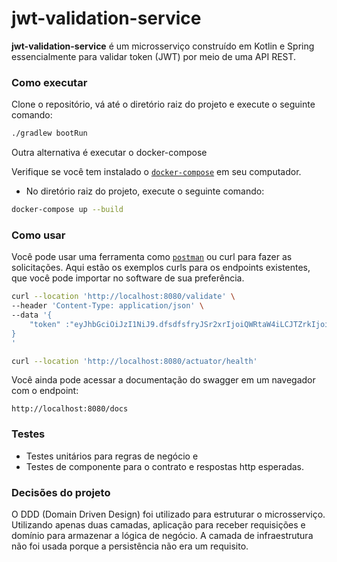 # jwt-validation-service

**jwt-validation-service** é um microsserviço construído em Kotlin e Spring essencialmente para validar token (JWT) por meio de uma API REST.

### Como executar

Clone o repositório, vá até o diretório raiz do projeto e execute o seguinte comando:
```bash
./gradlew bootRun
```
Outra alternativa é executar o docker-compose

Verifique se você tem instalado o [`docker-compose`](https://docs.docker.com/compose/gettingstarted/) em seu computador.
- No diretório raiz do projeto, execute o seguinte comando:
```bash
docker-compose up --build
```

### Como usar

Você pode usar uma ferramenta como [`postman`](https://www.postman.com/) ou curl para fazer as solicitações. Aqui estão os exemplos curls para os endpoints existentes, 
que você pode importar no software de sua preferência.

```bash
curl --location 'http://localhost:8080/validate' \
--header 'Content-Type: application/json' \
--data '{
    "token" :"eyJhbGciOiJzI1NiJ9.dfsdfsfryJSr2xrIjoiQWRtaW4iLCJTZrkIjoiNzg0MSIsIk5hbrUiOiJUb25pbmhvIEFyYXVqbyJ9.QY05fsdfsIjtrcJnP533kQNk8QXcaleJ1Q01jWY_ZzIZuAg"
}
'
```
```bash
curl --location 'http://localhost:8080/actuator/health'
```
Você ainda pode acessar a documentação do swagger em um navegador com o endpoint:
```
http://localhost:8080/docs
```

### Testes
- Testes unitários para regras de negócio e
- Testes de componente para o contrato e respostas http esperadas.

### Decisões do projeto

O DDD (Domain Driven Design) foi utilizado para estruturar o microsserviço. Utilizando apenas duas camadas, aplicação para receber requisições e domínio para armazenar a lógica de negócio. 
A camada de infraestrutura não foi usada porque a persistência não era um requisito.
